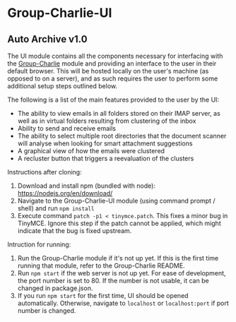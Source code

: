 # Group-Charlie-UI

## Auto Archive v1.0

The UI module contains all the components necessary for interfacing with the [Group-Charlie](https://github.com/nbdd0121/Group-Charlie) module and providing an interface to the user in their default browser.
This will be hosted locally on the user's machine (as opposed to on a server), and as such requires the user to perform some additional setup steps outlined below.

The following is a list of the main features provided to the user by the UI:
- The ability to view emails in all folders stored on their IMAP server, as well as in virtual folders resulting from clustering of the inbox
- Ability to send and receive emails
- The ability to select multiple root directories that the document scanner will analyse when looking for smart attachment suggestions
- A graphical view of how the emails were clustered
- A recluster button that triggers a reevaluation of the clusters


Instructions after cloning:

1. Download and install npm (bundled with node): https://nodejs.org/en/download/
2. Navigate to the Group-Charlie-UI module (using command prompt / shell) and run `npm install`
3. Execute command `patch -p1 < tinymce.patch`. This fixes a minor bug in TinyMCE. Ignore this step if the patch cannot be applied, which might indicate that the bug is fixed upstream.

Intruction for running:

1. Run the Group-Charlie module if it's not up yet. If this is the first time running that module, refer to the Group-Charlie README.
2. Run `npm start` if the web server is not up yet. For ease of development, the port number is set to 80. If the number is not usable, it can be changed in package.json.
3. If you run `npm start` for the first time, UI should be opened automatically. Otherwise, navigate to `localhost` or `localhost:port` if port number is changed.

